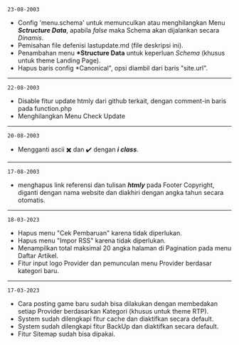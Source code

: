 <code>23-08-2003</code><br>
- Config 'menu.schema' untuk memunculkan atau menghilangkan Menu <b>*Sctructure Data*</b>, apabila <i>false</i> maka Schema akan dijalankan secara <em>Dinamis</em>.<br>
- Pemisahan file defenisi lastupdate.md (file deskripsi ini).<br>
- Penambahan menu <b>*Structure Data</b> untuk keperluan *Schema* (khusus untuk theme Landing Page).<br>
- Hapus baris config *Canonical", opsi diambil dari baris "site.url".
<hr>

<code>22-08-2003</code><br>
- Disable fitur update htmly dari github terkait, dengan comment-in baris pada function.php<br>
- Menghilangkan Menu Check Update
<hr>

<code>20-08-2003</code><br>
- Mengganti ascii ✖️ dan ✔️ dengan <b>*i class*</b>.
<hr>

<code>17-08-2003</code><br>
- menghapus link referensi dan tulisan <b>*htmly*</b> pada Footer Copyright, diganti dengan nama website dan diakhiri dengan angka tahun secara otomatis.<br>
<hr>

<code>18-03-2023</code><br>
- Hapus menu "Cek Pembaruan" karena tidak diperlukan.<br>
- Hapus menu "Impor RSS" karena tidak diperlukan.<br>
- Menampilkan total maksimal 20 angka halaman di Pagination pada menu Daftar Artikel.<br>
- Fitur input logo Provider dan pemunculan menu Provider berdasar kategori baru.
<hr>

<code>17-03-2023</code><br>
- Cara posting game baru sudah bisa dilakukan dengan membedakan setiap Provider berdasarkan Kategori (khusus untuk theme RTP).<br>
- System sudah dilengkapi fitur cache dan diaktifkan secara default.<br>
- System sudah dilengkapi fitur BackUp dan diaktifkan secara default.<br>
- Fitur Sitemap sudah bisa dipakai.
